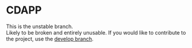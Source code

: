 # CDAPP

This is the unstable branch.\
Likely to be broken and entirely unusable.
If you would like to contribute to the project, use the [develop branch](https://github.com/mattkrins/cdapp/tree/develop).
